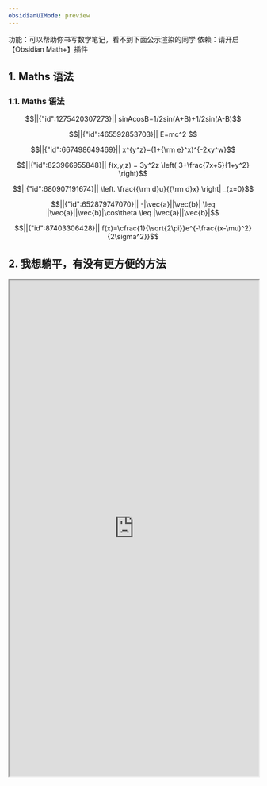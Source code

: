 ```yaml
---
obsidianUIMode: preview
---
```


功能：可以帮助你书写数学笔记，看不到下面公示渲染的同学
依赖：请开启【Obsidian Math+】插件

## 1. Maths 语法

### 1.1. Maths 语法

```math
||{"id":1275420307273}||
sinAcosB=1/2sin(A+B)+1/2sin(A-B)
```
```math
||{"id":465592853703}||
E=mc^2

```

```math
||{"id":667498649469}||
x^{y^z}=(1+{\rm e}^x)^{-2xy^w}
```
```math
||{"id":823966955848}||
f(x,y,z) = 3y^2z \left( 3+\frac{7x+5}{1+y^2} \right)
```
```math
||{"id":680907191674}||
\left. \frac{{\rm d}u}{{\rm d}x} \right| _{x=0}
```
```math
||{"id":652879747070}||
-|\vec{a}||\vec{b}| \leq |\vec{a}||\vec{b}|\cos\theta \leq |\vec{a}||\vec{b}|
```
```math
||{"id":87403306428}||

f(x)=\cfrac{1}{\sqrt{2\pi}}e^{-\frac{(x-\mu)^2}{2\sigma^2}}
```
 

## 2. 我想躺平，有没有更方便的方法

<iframe src="https://www.2weima.com/gongshi.html?gongshi=power" allow="fullscreen" allowfullscreen="" style="height:1000px;width:100%; aspect-ratio: 16 / 9; "></iframe>












